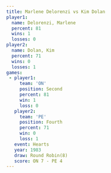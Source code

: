 ```yaml
---
title: Marlene Delorenzi vs Kim Dolan
player1:                  
  name: Delorenzi, Marlene
  percent: 81             
  wins: 1                 
  losses: 0               
player2:                  
  name: Dolan, Kim        
  percent: 71             
  wins: 0                 
  losses: 1               
games:
 - player1:          
     team: 'ON'      
     position: Second
     percent: 81     
     win: 1          
     loss: 0         
   player2:          
     team: 'PE'      
     position: Fourth
     percent: 71     
     win: 0          
     loss: 1         
   event: Hearts       
   year: 1983          
   draw: Round Robin(8)
   score: ON 7 - PE 4  
---
```

